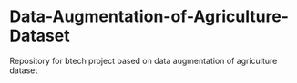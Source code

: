 # Data-Augmentation-of-Agriculture-Dataset
Repository for btech project based on data augmentation of agriculture dataset

